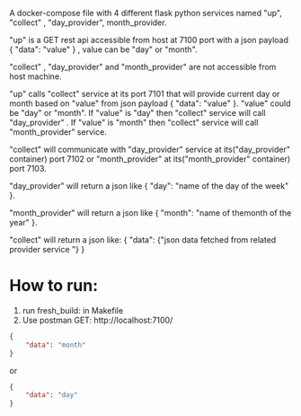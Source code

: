 
A docker-compose file with 4 different flask python  services named "up", "collect" ,  "day_provider", month_provider. 

"up" is a GET rest api accessible from host at 7100 port with a json payload { "data": "value" } , value can be "day" or "month". 

"collect" ,  "day_provider" and  "month_provider" are not accessible from host machine. 

"up" calls "collect" service at its port 7101 that will provide current day or month based on "value" from json payload { "data": "value" }. "value" could be "day" or "month". If  "value" is "day" then "collect" service will call "day_provider" . If  "value" is "month" then "collect" service will call "month_provider" service. 

"collect" will communicate with "day_provider" service at its("day_provider" container) port 7102 or "month_provider" at its("month_provider" container) port 7103. 


"day_provider" will return a json like { "day": "name of the day of the week" }.  

"month_provider" will return a json like { "month": "name of themonth of the year" }. 

"collect" will return a json like:
{ 
"data": 
{"json data fetched from related provider service "}
}


# How to run: 
1. run fresh_build: in Makefile
2. Use postman GET:  http://localhost:7100/

```json
{
    "data": "month"
}
```

or

```json
{
    "data": "day"
}
```